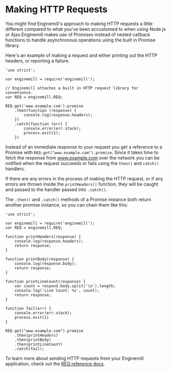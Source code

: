 Making HTTP Requests
====================

You might find Enginemill's approach to making HTTP requests a little different
compared to what you've been accustomed to when using Node.js or Ajax.Enginemill makes use of Promises instead of nested callback functions to handle
asynchronous operations using the built in Promise library.

Here's an example of making a request and either printing out the HTTP headers,
or reporting a failure.
```JS
'use strict';

var enginemill = require('enginemill');

// Enginemill attaches a built in HTTP request library for convenience.
var REQ = enginemill.REQ;

REQ.get('www.example.com').promise
	.then(function (response) {
		console.log(response.headers);
	})
	.catch(function (err) {
		console.error(err.stack);
		process.exit(1);
	})
```

Instead of an immediate response to your request you get a reference to a Promise with `REQ.get("www.example.com").promise`. Since it takes time to fetch the response from www.example.com over the network you can be notified when the request succeeds or fails using the `then()` and `catch()` handlers.

If there are any errors in the process of making the HTTP request, or if any
errors are thrown inside the `printHeaders()` function, they will be caught and
passed to the handler passed into `.catch()`.

The `.then()` and `.catch()` methods of a Promise instance both return another
promise instance, so you can chain them like this:
```JS
'use strict';

var enginemill = require('enginemill');
var REQ = enginemill.REQ;

function printHeaders(response) {
	console.log(response.headers);
	return response;
}

function printBody(response) {
	console.log(response.body);
	return response;
}

function printLineCount(response) {
	var count = respond.body.split('\n').length;
	console.log('Line Count: %s', count);
	return response;
}

function fail(err) {
	console.error(err.stack);
	process.exit(1)
}

REQ.get("www.example.com").promise
	.then(printHeaders)
	.then(printBody)
	.then(printLineCount)
	.catch(fail);

```

To learn more about sending HTTP requests from your Enginemill application, check out the [REQ reference docs](./reference/http.md).
